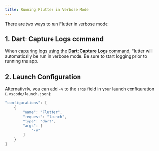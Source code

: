 ```yaml
---
title: Running Flutter in Verbose Mode
---
```


There are two ways to run Flutter in verbose mode:

## 1. Dart: Capture Logs command

When [capturing logs using the **Dart: Capture Logs** command](/docs/logging/#capture-logs-command), Flutter will automatically be run in verbose mode. Be sure to start logging prior to running the app.


## 2. Launch Configuration

Alternatively, you can add `-v` to the `args` field in your launch configuration (`.vscode/launch.json`):

```js
"configurations": [
	{
		"name": "Flutter",
		"request": "launch",
		"type": "dart",
		"args": [
			"-v"
		]
	}
]
```
